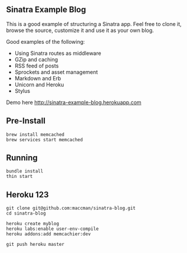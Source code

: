 ## Sinatra Example Blog

This is a good example of structuring a Sinatra app.
Feel free to clone it, browse the source, customize it
and use it as your own blog.

Good examples of the following:

* Using Sinatra routes as middleware
* GZip and caching
* RSS feed of posts
* Sprockets and asset management
* Markdown and Erb
* Unicorn and Heroku
* Stylus

Demo here http://sinatra-example-blog.herokuapp.com

## Pre-Install

    brew install memcached
    brew services start memcached

## Running

    bundle install
    thin start

## Heroku 123

    git clone git@github.com:maccman/sinatra-blog.git
    cd sinatra-blog

    heroku create myblog
    heroku labs:enable user-env-compile
    heroku addons:add memcachier:dev

    git push heroku master

